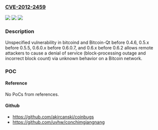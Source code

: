 ### [CVE-2012-2459](https://cve.mitre.org/cgi-bin/cvename.cgi?name=CVE-2012-2459)
![](https://img.shields.io/static/v1?label=Product&message=n%2Fa&color=blue)
![](https://img.shields.io/static/v1?label=Version&message=n%2Fa&color=blue)
![](https://img.shields.io/static/v1?label=Vulnerability&message=n%2Fa&color=brighgreen)

### Description

Unspecified vulnerability in bitcoind and Bitcoin-Qt before 0.4.6, 0.5.x before 0.5.5, 0.6.0.x before 0.6.0.7, and 0.6.x before 0.6.2 allows remote attackers to cause a denial of service (block-processing outage and incorrect block count) via unknown behavior on a Bitcoin network.

### POC

#### Reference
No PoCs from references.

#### Github
- https://github.com/akircanski/coinbugs
- https://github.com/uvhw/conchimgiangnang

